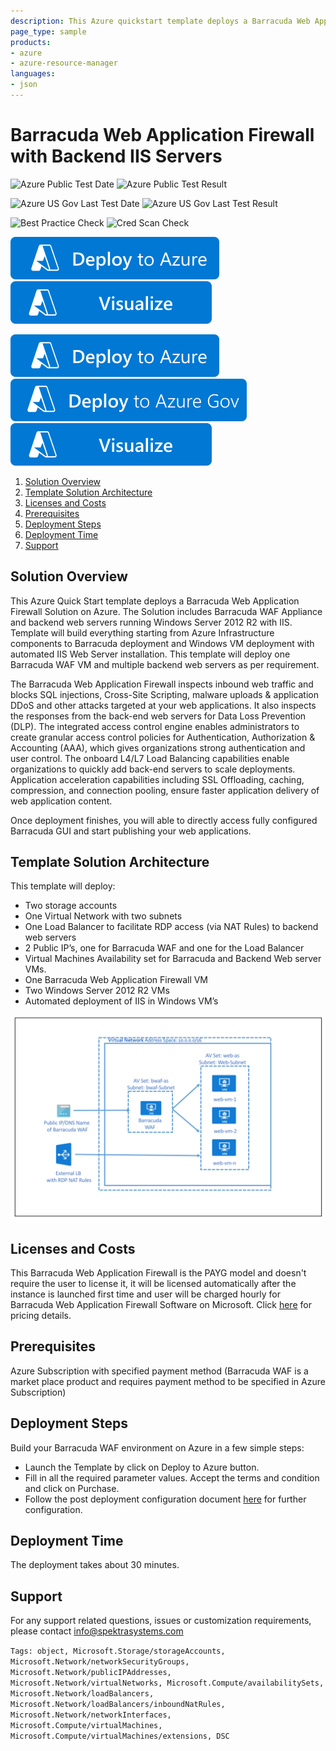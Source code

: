 ```yaml
---
description: This Azure quickstart template deploys a Barracuda Web Application Firewall Solution on Azure with required number of backend Windows 2012 based IIS Web Servers.Templates includes latest Barracuda WAF with Pay as you go license and latest Windows 2012 R2 Azure Image for IIS.The Barracuda Web Application Firewall inspects inbound web traffic and blocks SQL injections, Cross-Site Scripting, malware uploads & application DDoS and other attacks targeted at your web applications. One External LB is deployed with NAT rules to enable Remote desktop access to backend web servers. Please follow post deployment configuration guide available in GitHub template directory to learn more about post deployment steps related to Barracuda web application firewall and web applications publishing.
page_type: sample
products:
- azure
- azure-resource-manager
languages:
- json
---
```

# Barracuda Web Application Firewall with Backend IIS Servers

![Azure Public Test Date](https://azurequickstartsservice.blob.core.windows.net/badges/application-workloads/barracuda/barracuda-waf-iis/PublicLastTestDate.svg)
![Azure Public Test Result](https://azurequickstartsservice.blob.core.windows.net/badges/application-workloads/barracuda/barracuda-waf-iis/PublicDeployment.svg)

![Azure US Gov Last Test Date](https://azurequickstartsservice.blob.core.windows.net/badges/application-workloads/barracuda/barracuda-waf-iis/FairfaxLastTestDate.svg)
![Azure US Gov Last Test Result](https://azurequickstartsservice.blob.core.windows.net/badges/application-workloads/barracuda/barracuda-waf-iis/FairfaxDeployment.svg)

![Best Practice Check](https://azurequickstartsservice.blob.core.windows.net/badges/application-workloads/barracuda/barracuda-waf-iis/BestPracticeResult.svg)
![Cred Scan Check](https://azurequickstartsservice.blob.core.windows.net/badges/application-workloads/barracuda/barracuda-waf-iis/CredScanResult.svg)

[![Deploy To Azure](https://raw.githubusercontent.com/Azure/azure-quickstart-templates/master/1-CONTRIBUTION-GUIDE/images/deploytoazure.svg?sanitize=true)](https://portal.azure.com/#create/Microsoft.Template/uri/https%3A%2F%2Fraw.githubusercontent.com%2FAzure%2Fazure-quickstart-templates%2Fmaster%2Fapplication-workloads%2Fbarracuda%2Fbarracuda-waf-iis%2Fazuredeploy.json)  [![Visualize](https://raw.githubusercontent.com/Azure/azure-quickstart-templates/master/1-CONTRIBUTION-GUIDE/images/visualizebutton.svg?sanitize=true)](http://armviz.io/#/?load=https%3A%2F%2Fraw.githubusercontent.com%2FAzure%2Fazure-quickstart-templates%2Fmaster%2Fapplication-workloads%2Fbarracuda%2Fbarracuda-waf-iis%2Fazuredeploy.json)

[![Deploy To Azure](https://raw.githubusercontent.com/Azure/azure-quickstart-templates/master/1-CONTRIBUTION-GUIDE/images/deploytoazure.svg?sanitize=true)](https://portal.azure.com/#create/Microsoft.Template/uri/https%3A%2F%2Fraw.githubusercontent.com%2FAzure%2Fazure-quickstart-templates%2Fmaster%2Fapplication-workloads%2Fbarracuda%2Fbarracuda-waf-iis%2Fazuredeploy.json)
[![Deploy To Azure US Gov](https://raw.githubusercontent.com/Azure/azure-quickstart-templates/master/1-CONTRIBUTION-GUIDE/images/deploytoazuregov.svg?sanitize=true)](https://portal.azure.us/#create/Microsoft.Template/uri/https%3A%2F%2Fraw.githubusercontent.com%2FAzure%2Fazure-quickstart-templates%2Fmaster%2Fapplication-workloads%2Fbarracuda%2Fbarracuda-waf-iis%2Fazuredeploy.json)
[![Visualize](https://raw.githubusercontent.com/Azure/azure-quickstart-templates/master/1-CONTRIBUTION-GUIDE/images/visualizebutton.svg?sanitize=true)](http://armviz.io/#/?load=https%3A%2F%2Fraw.githubusercontent.com%2FAzure%2Fazure-quickstart-templates%2Fmaster%2Fapplication-workloads%2Fbarracuda%2Fbarracuda-waf-iis%2Fazuredeploy.json)

<!-- TOC -->

1. [Solution Overview](#solution-overview)
2. [Template Solution Architecture](#template-solution-architecture)
3. [Licenses and Costs](#licenses-and-costs)
4. [Prerequisites](#prerequisites)
5. [Deployment Steps](#deployment-steps)
6. [Deployment Time](#deployment-time)
7. [Support](#support)

<!-- /TOC -->
## Solution Overview

This Azure Quick Start template deploys a Barracuda Web Application Firewall Solution on Azure.  The Solution includes Barracuda WAF Appliance and backend web servers running Windows Server 2012 R2 with IIS. Template will build everything starting from Azure Infrastructure components to Barracuda deployment and Windows VM deployment with automated IIS Web Server installation. This template will deploy one Barracuda WAF VM and multiple backend web servers as per requirement.

The Barracuda Web Application Firewall inspects inbound web traffic and blocks SQL injections, Cross-Site Scripting, malware uploads & application DDoS and other attacks targeted at your web applications. It also inspects the responses from the back-end web servers for Data Loss Prevention (DLP). The integrated access control engine enables administrators to create granular access control policies for Authentication, Authorization & Accounting (AAA), which gives organizations strong authentication and user control. The onboard L4/L7 Load Balancing capabilities enable organizations to quickly add back-end servers to scale deployments. Application acceleration capabilities including SSL Offloading, caching, compression, and connection pooling, ensure faster application delivery of web application content.

Once deployment finishes, you will able to directly access fully configured Barracuda GUI and start publishing your web applications.

## Template Solution Architecture

This template will deploy:

- Two storage accounts
- One Virtual Network with two subnets
- One Load Balancer to facilitate RDP access (via NAT Rules) to backend web servers
- 2 Public IP’s, one for Barracuda WAF and one for the Load Balancer
- Virtual Machines Availability set for Barracuda and Backend Web server VMs.
- One Barracuda Web Application Firewall VM
- Two Windows Server 2012 R2 VMs
- Automated deployment of IIS in Windows VM’s

![Deployment Solution Architecture](https://raw.githubusercontent.com/Azure/azure-quickstart-templates/master/application-workloads/barracuda/barracuda-waf-iis/images/barracuda-architecture.png?raw=true)

## Licenses and Costs

This Barracuda Web Application Firewall is the PAYG model and doesn't require the user to license it, it will be licensed automatically after the instance is launched first time and user will be charged hourly for Barracuda Web Application Firewall Software on Microsoft. Click [here](https://azure.microsoft.com/marketplace/partners/barracudanetworks/waf/#hourly) for pricing details.

## Prerequisites

Azure Subscription with specified payment method (Barracuda WAF is a market place product and requires payment method to be specified in Azure Subscription)

## Deployment Steps

Build your Barracuda WAF environment on Azure in a few simple steps:

- Launch the Template by click on Deploy to Azure button.
- Fill in all the required parameter values. Accept the terms and condition and click on Purchase.
- Follow the post deployment configuration document [here](images/barracuda-waf-post-deployment-configuration-guide.pdf) for further configuration.

## Deployment Time

The deployment takes about 30 minutes.

## Support

For any support related questions, issues or customization requirements, please contact info@spektrasystems.com

`Tags: object, Microsoft.Storage/storageAccounts, Microsoft.Network/networkSecurityGroups, Microsoft.Network/publicIPAddresses, Microsoft.Network/virtualNetworks, Microsoft.Compute/availabilitySets, Microsoft.Network/loadBalancers, Microsoft.Network/loadBalancers/inboundNatRules, Microsoft.Network/networkInterfaces, Microsoft.Compute/virtualMachines, Microsoft.Compute/virtualMachines/extensions, DSC`
